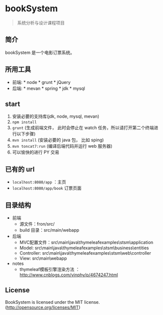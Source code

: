 # bookSystem
> 系统分析与设计课程项目

## 简介
bookSystem 是一个电影订票系统。

## 所用工具
* 前端:
	   * node
	   * grunt
	   * jQuery
* 后端:
	   * mevan
	   * spring
	   * jdk
	   * mysql

	
## start
1. 安装必要的支持库(jdk, node, mysql, mevan)
2. `npm install`
3. `grunt` (生成前端文件， 此时会停止在 watch 任务，所以请打开第二个终端进行以下步骤)
4. `mvn install` (安装必要的 java 包， 比如 sping)
5. `mvn toncat7:run` (编译后端代码并运行 web 服务器)
6. 可以愉快的进行 PY 交易

## 已有的 url
* `localhost:8080/app` ：主页
* `localhost:8080/app/book` 订票页面

## 目录结构
* 前端
    * 源文件：fron/src/
    * build 目录：src/main/webapp
* 后端
    * MVC配置文件：src\main\java\thymeleafexamples\stsm\application
    * Model: src\main\java\thymeleafexamples\stsm\business\entities
    * Controller: src\main\java\thymeleafexamples\stsm\web\controller
    * View: src\main\webapp
* notes
    * thymeleaf模板引擎渲染方法 ：http://www.cnblogs.com/vinphy/p/4674247.html

## License
 BookSystem is licensed under the MIT license. (http://opensource.org/licenses/MIT)
